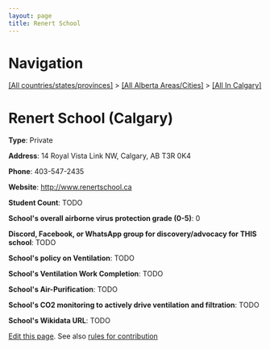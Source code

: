```yaml
---
layout: page
title: Renert School
---
```

# Navigation

[[All countries/states/provinces]](../../..) > [[All Alberta Areas/Cities]](../..) > [[All In Calgary]](..)

# Renert School (Calgary)

**Type**: Private

**Address**: 14 Royal Vista Link NW, Calgary, AB T3R 0K4

**Phone**: 403-547-2435

**Website**: <http://www.renertschool.ca>

**Student Count**: TODO

**School's overall airborne virus protection grade (0-5)**: 0

**Discord, Facebook, or WhatsApp group for discovery/advocacy for THIS school**: TODO

**School's policy on Ventilation**: TODO

**School's Ventilation Work Completion**: TODO

**School's Air-Purification**: TODO

**School's CO2 monitoring to actively drive ventilation and filtration**: TODO

**School's Wikidata URL**: TODO


[Edit this page](https://github.com/ventilate-schools/AB/edit/main/./Calgary/Renert_School.md). See also [rules for contribution](../../../contribution-rules/)